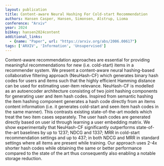 ```yaml
---
layout: publication
title: Content-aware Neural Hashing For Cold-start Recommendation
authors: Hansen Casper, Hansen, Simonsen, Alstrup, Lioma
conference: "Arxiv"
year: 2024
bibkey: hansen2024content
additional_links:
  - {name: "Paper", url: "https://arxiv.org/abs/2006.00617"}
tags: ['ARXIV', 'Information', 'Unsupervised']
---
```

Content-aware recommendation approaches are essential for providing meaningful recommendations for new (i.e. cold-start) items in a recommender system. We present a content-aware neural hashing-based collaborative filtering approach (NeuHash-CF) which generates binary hash codes for users and items such that the highly efficient Hamming distance can be used for estimating user-item relevance. NeuHash-CF is modelled as an autoencoder architecture consisting of two joint hashing components for generating user and item hash codes. Inspired from semantic hashing the item hashing component generates a hash code directly from an items content information (i.e. it generates cold-start and seen item hash codes in the same manner). This contrasts existing state-of-the-art models which treat the two item cases separately. The user hash codes are generated directly based on user id through learning a user embedding matrix. We show experimentally that NeuHash-CF significantly outperforms state-of-the-art baselines by up to 1237; NDCG and 1337; MRR in cold-start recommendation settings and up to 437; in both NDCG and MRR in standard settings where all items are present while training. Our approach uses 2-4x shorter hash codes while obtaining the same or better performance compared to the state of the art thus consequently also enabling a notable storage reduction.

